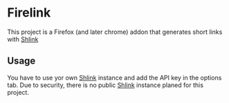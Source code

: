 # Firelink

This project is a Firefox (and later chrome) addon that generates short links with [Shlink](https://shlink.io/)

## Usage

You have to use yor own [Shlink](https://shlink.io/) instance and add the API key in the options tab. 
Due to security, there is no public [Shlink](https://shlink.io/) instance planed for this project.
